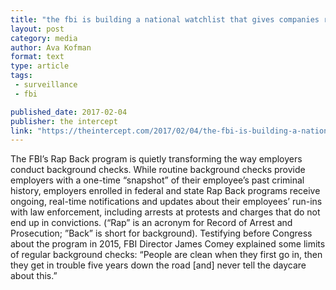 ```yaml
---
title: "the fbi is building a national watchlist that gives companies real time updates on employees."
layout: post
category: media
author: Ava Kofman
format: text
type: article
tags: 
 - surveillance
 - fbi

published_date: 2017-02-04
publisher: the intercept
link: "https://theintercept.com/2017/02/04/the-fbi-is-building-a-national-watchlist-that-gives-companies-real-time-updates-on-employees/"
---
```


The FBI’s Rap Back program is quietly transforming the way employers conduct
background checks. While routine background checks provide employers with a
one-time “snapshot” of their employee’s past criminal history, employers
enrolled in federal and state Rap Back programs receive ongoing, real-time
notifications and updates about their employees’ run-ins with law enforcement,
including arrests at protests and charges that do not end up in convictions.
(“Rap” is an acronym for Record of Arrest and Prosecution; ”Back” is short for
background). Testifying before Congress about the program in 2015, FBI Director
James Comey explained some limits of regular background checks: “People are
clean when they first go in, then they get in trouble five years down the road
[and] never tell the daycare about this.”
